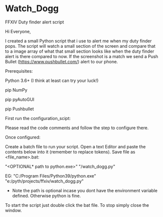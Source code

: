 # Watch_Dogg
FFXIV Duty finder alert script

Hi Everyone,

I created a small Python script that i use to alert me when my duty finder pops. The script will watch a small section of the screen and compare that to a image array of what that small section looks like when the duty finder alert is there compared to now. If the screenshot is a match we send a Push Bullet (https://www.pushbullet.com/) alert to our phone.


Prerequisites:

Python 3.6+ (I think at least can try your luck!)

pip NumPy

pip pyAutoGUI 

pip Pushbullet




First run the configuration_scipt:

Please read the code comments and follow the step to configure there.




Once configured:

Create a batch file to run your script. Open a text Editor and paste the contents below into it (remember to replace tokens). Save file as <file_name>.bat:

"<OPTIONAL* path to python.exe>" "<path to script file>/watch_dogg.py"
  
 
EG: "C:/Program Files/Python39/python.exe" "e:/pyth/projects/ffxiv/watch_dogg.py"
  
  
* Note the path is optional incase you dont have the environment variable defined. Otherwise python <path> is fine.
  
  

  
To start the script just double click the bat file. To stop simply close the window.

